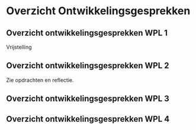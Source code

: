 # Overzicht Ontwikkelingsgesprekken

## Overzicht ontwikkelingsgesprekken WPL 1
Vrijstelling
## Overzicht ontwikkelingsgesprekken WPL 2
Zie opdrachten en reflectie.
## Overzicht ontwikkelingsgesprekken WPL 3

## Overzicht ontwikkelingsgesprekken WPL 4
